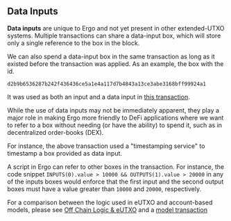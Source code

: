 ## Data Inputs

**Data inputs** are unique to Ergo and not yet present in other extended-UTXO systems. Multiple transactions can share a data-input box, which will store only a single reference to the box in the block. 

We can also spend a data-input box in the same transaction as long as it existed before the transaction was applied. As an example, the box with the id. 
```
d2b9b6536287b242f436436ce5a1e4a117d7b4843a13ce3abe3168bff99924a1
```

It was used as both an input and a data input in [this transaction](). 

While the use of data inputs may not be immediately apparent, they play a major role in making Ergo more friendly to DeFi applications where we want to refer to a box without needing (or have the ability) to spend it, such as in decentralized order-books (DEX). 

For instance, the above transaction used a "timestamping service" to timestamp a box provided as data input.

A script in Ergo can refer to other boxes in the transaction. For instance, the code snippet `INPUTS(0).value > 10000 && OUTPUTS(1).value > 20000` in any of the inputs boxes would enforce that the first input and the second output boxes must have a value greater than `10000` and `20000`, respectively.

For a comparison between the logic used in eUTXO and account-based models, please see [Off Chain Logic & eUTXO](https://ergoplatform.org/en/blog/2021-10-04-off-chain-logic-and-eutxo/) and a [model transaction](/dev/protocol/model-tx)
